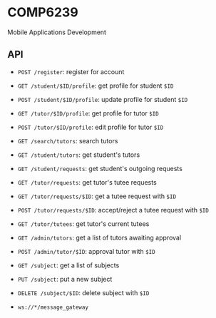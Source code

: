 # COMP6239
Mobile Applications Development


## API
* `POST /register`: register for account

* `GET /student/$ID/profile`: get profile for student `$ID`
* `POST /student/$ID/profile`: update profile for student `$ID`

* `GET /tutor/$ID/profile`: get profile for tutor `$ID`
* `POST /tutor/$ID/profile`: edit profile for tutor `$ID`

* `GET /search/tutors`: search tutors
* `GET /student/tutors`: get student's tutors
* `GET /student/requests`: get student's outgoing requests

* `GET /tutor/requests`: get tutor's tutee requests
* `GET /tutor/requests/$ID`: get a tutee request with `$ID`
* `POST /tutor/requests/$ID`: accept/reject a tutee request with `$ID`
* `GET /tutor/tutees`: get tutor's current tutees

* `GET /admin/tutors`: get a list of tutors awaiting approval
* `POST /admin/tutor/$ID`: approval tutor with `$ID`

* `GET /subject`: get a list of subjects
* `PUT /subject`: put a new subject
* `DELETE /subject/$ID`: delete subject with `$ID`



* `ws://*/message_gateway`